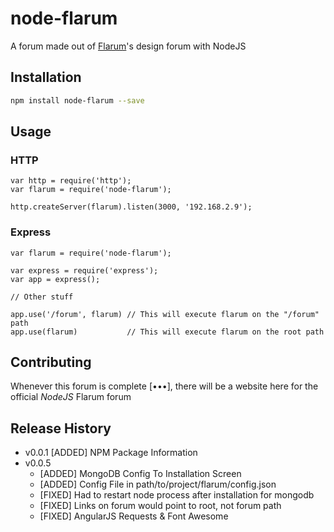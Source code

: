 # node-flarum

A forum made out of [Flarum](http://flarum.org)'s design forum with NodeJS

## Installation

```sh
npm install node-flarum --save
```


## Usage

### HTTP


```node
var http = require('http');
var flarum = require('node-flarum');

http.createServer(flarum).listen(3000, '192.168.2.9');
```

### Express

```node
var flarum = require('node-flarum');

var express = require('express');
var app = express();

// Other stuff

app.use('/forum', flarum) // This will execute flarum on the "/forum" path
app.use(flarum)           // This will execute flarum on the root path
```



## Contributing

Whenever this forum is complete [•••], there will be a website here for the official *NodeJS* Flarum forum


## Release History

* v0.0.1 [ADDED] NPM Package Information
* v0.0.5
  * [ADDED] MongoDB Config To Installation Screen
  * [ADDED] Config File in path/to/project/flarum/config.json
  * [FIXED] Had to restart node process after installation for mongodb
  * [FIXED] Links on forum would point to root, not forum path
  * [FIXED] AngularJS Requests & Font Awesome
